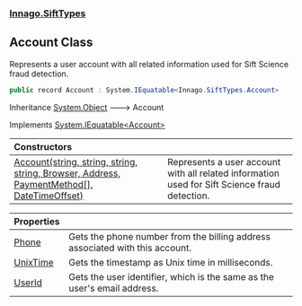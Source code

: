 ### [Innago\.SiftTypes](../index.md 'Innago\.SiftTypes')

## Account Class

Represents a user account with all related information used for Sift Science fraud detection\.

```csharp
public record Account : System.IEquatable<Innago.SiftTypes.Account>
```

Inheritance [System\.Object](https://learn.microsoft.com/en-us/dotnet/api/system.object 'System\.Object') &#129106; Account

Implements [System\.IEquatable&lt;](https://learn.microsoft.com/en-us/dotnet/api/system.iequatable-1 'System\.IEquatable\`1')[Account](index.md 'Innago\.SiftTypes\.Account')[&gt;](https://learn.microsoft.com/en-us/dotnet/api/system.iequatable-1 'System\.IEquatable\`1')

| Constructors | |
| :--- | :--- |
| [Account\(string, string, string, string, Browser, Address, PaymentMethod\[\], DateTimeOffset\)](Account(string,string,string,string,Browser,Address,PaymentMethod[],DateTimeOffset).md 'Innago\.SiftTypes\.Account\.Account\(string, string, string, string, Innago\.SiftTypes\.Browser, Innago\.SiftTypes\.Address, Innago\.SiftTypes\.PaymentMethod\[\], System\.DateTimeOffset\)') | Represents a user account with all related information used for Sift Science fraud detection\. |

| Properties | |
| :--- | :--- |
| [Phone](Phone.md 'Innago\.SiftTypes\.Account\.Phone') | Gets the phone number from the billing address associated with this account\. |
| [UnixTime](UnixTime.md 'Innago\.SiftTypes\.Account\.UnixTime') | Gets the timestamp as Unix time in milliseconds\. |
| [UserId](UserId.md 'Innago\.SiftTypes\.Account\.UserId') | Gets the user identifier, which is the same as the user's email address\. |

